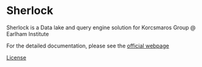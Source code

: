 # Sherlock

Sherlock is a Data lake and query engine solution for Korcsmaros Group @ Earlham Institute

For the detailed documentation, please see the [official webpage](https://earlham-sherlock.github.io/sherlock)

[License](./docs/sherlock_license.md)

